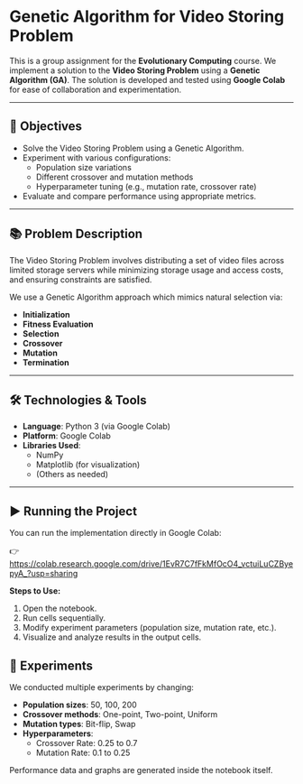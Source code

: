 # Genetic Algorithm for Video Storing Problem

This is a group assignment for the **Evolutionary Computing** course. We implement a solution to the **Video Storing Problem** using a **Genetic Algorithm (GA)**. The solution is developed and tested using **Google Colab** for ease of collaboration and experimentation.

---

## 🎯 Objectives

- Solve the Video Storing Problem using a Genetic Algorithm.
- Experiment with various configurations:
  - Population size variations
  - Different crossover and mutation methods
  - Hyperparameter tuning (e.g., mutation rate, crossover rate)
- Evaluate and compare performance using appropriate metrics.

---

## 📚 Problem Description

The Video Storing Problem involves distributing a set of video files across limited storage servers while minimizing storage usage and access costs, and ensuring constraints are satisfied.

We use a Genetic Algorithm approach which mimics natural selection via:
- **Initialization**
- **Fitness Evaluation**
- **Selection**
- **Crossover**
- **Mutation**
- **Termination**

---

## 🛠️ Technologies & Tools

- **Language**: Python 3 (via Google Colab)
- **Platform**: Google Colab
- **Libraries Used**:
  - NumPy
  - Matplotlib (for visualization)
  - (Others as needed)

---

## ▶️ Running the Project

You can run the implementation directly in Google Colab:

👉 https://colab.research.google.com/drive/1EvR7C7fFkMfOcO4_vctuiLuCZByepyA_?usp=sharing

**Steps to Use:**
1. Open the notebook.
2. Run cells sequentially.
3. Modify experiment parameters (population size, mutation rate, etc.).
4. Visualize and analyze results in the output cells.


## 🧪 Experiments

We conducted multiple experiments by changing:
- **Population sizes**: 50, 100, 200
- **Crossover methods**: One-point, Two-point, Uniform
- **Mutation types**: Bit-flip, Swap
- **Hyperparameters**:
  - Crossover Rate:  0.25 to 0.7
  - Mutation Rate: 0.1 to 0.25

Performance data and graphs are generated inside the notebook itself.



